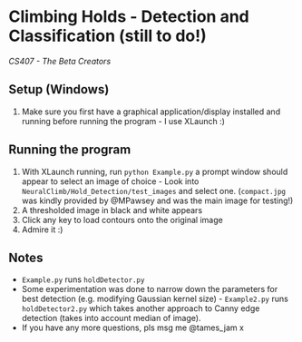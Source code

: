 # Climbing Holds - Detection and Classification (still to do!)

*CS407 - The Beta Creators*

## Setup (Windows)

1. Make sure you first have a graphical application/display installed and running before running the program - I use XLaunch :)

## Running the program

1. With XLaunch running, run `python Example.py` a prompt window should appear to select an image of choice - Look into `NeuralClimb/Hold_Detection/test_images` and select one. 
	(`compact.jpg` was kindly provided by @MPawsey and was the main image for testing!)
2. A thresholded image in black and white appears
3. Click any key to load contours onto the original image
4. Admire it :)

## Notes

- `Example.py` runs `holdDetector.py`
- Some experimentation was done to narrow down the parameters for best detection (e.g. modifying Gaussian kernel size) - 
	`Example2.py` runs `holdDetector2.py` which takes another approach to Canny edge detection (takes into account median of image).
- If you have any more questions, pls msg me @tames_jam x

